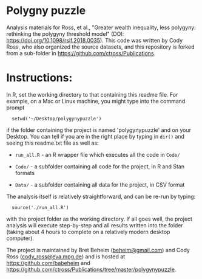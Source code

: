 Polygny puzzle
============

Analysis materials for Ross, et al., "Greater wealth inequality, less polygyny: rethinking the polygyny threshold model" (DOI: https://doi.org/10.1098/rsif.2018.0035). This code was written by Cody Ross, who also organized the source datasets, and this repository is forked from a sub-folder in https://github.com/ctross/Publications.

# Instructions:

In R, set the working directory to that containing this readme file. For example, on a Mac or Linux machine, you might type into the command prompt

```
  setwd('~/Desktop/polygynypuzzle')
```

if the folder containing the project is named 'polygynypuzzle' and on your Desktop. You can tell if you are in the right place by typing in `dir()` and seeing this readme.txt file as well as:

- `run_all.R` - an R wrapper file which executes all the code in `Code/`

- `Code/` - a subfolder containing all code for the project, in R and Stan formats

- `Data/` - a subfolder containing all data for the project, in CSV format

The analysis itself is relatively straightforward, and can be re-run by typing:

```
  source('./run_all.R')
```

with the project folder as the working directory. If all goes well, the project analysis will execute step-by-step and all results written into the folder (taking about 4 hours to complete on a relatively modern desktop computer).

The project is maintained by Bret Beheim (beheim@gmail.com) and Cody Ross (cody_ross@eva.mpg.de) and is hosted at https://github.com/babeheim and https://github.com/ctross/Publications/tree/master/polygynypuzzle.

